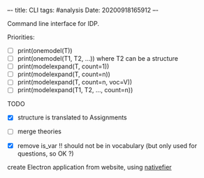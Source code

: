 –-
title: CLI
tags: #analysis
Date: 20200918165912
–-

Command line interface for IDP.

Priorities:
- [ ] print(onemodel(T))
- [ ] print(onemodel(T1, T2, …)) where T2 can be a structure
- [ ] print(modelexpand(T, count=1))
- [ ] print(modelexpand(T, count=n))
- [ ] print(modelexpand(T, count=n, voc=V))
- [ ] print(modelexpand(T1, T2, …, count=n))

TODO
- [x] structure is translated to Assignments
- [ ] merge theories
- [X] remove is_var !!  should not be in vocabulary (but only used for questions, so OK ?)


create Electron application from website, using [nativefier](https://github.com/jiahaog/Nativefier)